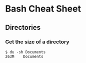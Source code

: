 # Bash Cheat Sheet

## Directories

### Get the size of a directory
```
$ du -sh Documents
263M    Documents
```
